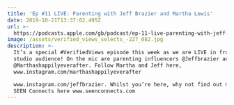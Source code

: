 ```yaml
---
title: 'Ep #11 LIVE: Parenting with Jeff Brazier and Martha Lewis'
date: 2019-10-21T13:37:02.495Z
url: >-
  https://podcasts.apple.com/gb/podcast/ep-11-live-parenting-with-jeff-brazier-and-martha-lewis/id1449998981?i=1000454375750
image: /assets/verified_views_selects_-227_082.jpg
description: >-
  It’s a special #VerifiedViews episode this week as we are LIVE in front of a
  studio audience! On the mic are parenting influencers @Jeffbrazier and
  @Marthashappilyeverafter. Follow Martha and Jeff here,
  www.instagram.com/marthashappilyeverafter

  www.instagram.com/jeffbrazier. Whilst you’re here, why not find out more about
  SEEN Connects here www.seenconnects.com
---
```


